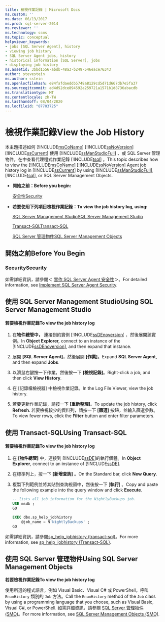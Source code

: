 ```yaml
---
title: 檢視作業記錄 | Microsoft Docs
ms.custom: ''
ms.date: 06/13/2017
ms.prod: sql-server-2014
ms.reviewer: ''
ms.technology: ssms
ms.topic: conceptual
helpviewer_keywords:
- jobs [SQL Server Agent], history
- viewing job history
- SQL Server Agent jobs, history
- historical information [SQL Server], jobs
- displaying job history
ms.assetid: 3bbd1556-abdb-48a3-b249-546eace76343
author: stevestein
ms.author: sstein
ms.openlocfilehash: e84fafdaeddb5748a8129cd5d71d667db7e5fa37
ms.sourcegitcommit: ad4d92dce894592a259721a1571b1d8736abacdb
ms.translationtype: MT
ms.contentlocale: zh-TW
ms.lasthandoff: 08/04/2020
ms.locfileid: "87703725"
---
```

# <a name="view-the-job-history"></a><span data-ttu-id="62199-102">檢視作業記錄</span><span class="sxs-lookup"><span data-stu-id="62199-102">View the Job History</span></span>
  <span data-ttu-id="62199-103">本主題描述如何 [!INCLUDE[msCoName](../../includes/msconame-md.md)] [!INCLUDE[ssNoVersion](../../includes/ssnoversion-md.md)] [!INCLUDE[ssCurrent](../../includes/sscurrent-md.md)] 使用 [!INCLUDE[ssManStudioFull](../../includes/ssmanstudiofull-md.md)] 、或 SQL Server 管理物件，在中查看代理程式作業記錄 [!INCLUDE[tsql](../../includes/tsql-md.md)] 。</span><span class="sxs-lookup"><span data-stu-id="62199-103">This topic describes how to view the [!INCLUDE[msCoName](../../includes/msconame-md.md)] [!INCLUDE[ssNoVersion](../../includes/ssnoversion-md.md)] Agent job history log in [!INCLUDE[ssCurrent](../../includes/sscurrent-md.md)] by using [!INCLUDE[ssManStudioFull](../../includes/ssmanstudiofull-md.md)], [!INCLUDE[tsql](../../includes/tsql-md.md)], or SQL Server Management Objects.</span></span>  
  
-   <span data-ttu-id="62199-104">**開始之前：**</span><span class="sxs-lookup"><span data-stu-id="62199-104">**Before you begin:**</span></span>  
  
     [<span data-ttu-id="62199-105">安全性</span><span class="sxs-lookup"><span data-stu-id="62199-105">Security</span></span>](#Security)  
  
-   <span data-ttu-id="62199-106">**若要使用下列項目檢視作業記錄：**</span><span class="sxs-lookup"><span data-stu-id="62199-106">**To view the job history log, using:**</span></span>  
  
     [<span data-ttu-id="62199-107">SQL Server Management Studio</span><span class="sxs-lookup"><span data-stu-id="62199-107">SQL Server Management Studio</span></span>](#SSMS)  
  
     [<span data-ttu-id="62199-108">Transact-SQL</span><span class="sxs-lookup"><span data-stu-id="62199-108">Transact-SQL</span></span>](#TSQL)  
  
     [<span data-ttu-id="62199-109">SQL Server 管理物件</span><span class="sxs-lookup"><span data-stu-id="62199-109">SQL Server Management Objects</span></span>](#SMO)  
  
##  <a name="before-you-begin"></a><a name="BeforeYouBegin"></a> <span data-ttu-id="62199-110">開始之前</span><span class="sxs-lookup"><span data-stu-id="62199-110">Before You Begin</span></span>  
  
###  <a name="security"></a><a name="Security"></a> <span data-ttu-id="62199-111">Security</span><span class="sxs-lookup"><span data-stu-id="62199-111">Security</span></span>  
 <span data-ttu-id="62199-112">如需詳細資訊，請參閱＜ [實作 SQL Server Agent 安全性](implement-sql-server-agent-security.md)＞。</span><span class="sxs-lookup"><span data-stu-id="62199-112">For detailed information, see [Implement SQL Server Agent Security](implement-sql-server-agent-security.md).</span></span>  
  
##  <a name="using-sql-server-management-studio"></a><a name="SSMS"></a> <span data-ttu-id="62199-113">使用 SQL Server Management Studio</span><span class="sxs-lookup"><span data-stu-id="62199-113">Using SQL Server Management Studio</span></span>  
  
#### <a name="to-view-the-job-history-log"></a><span data-ttu-id="62199-114">若要檢視作業記錄</span><span class="sxs-lookup"><span data-stu-id="62199-114">To view the job history log</span></span>  
  
1.  <span data-ttu-id="62199-115">在**物件總管中，** 連接到的實例 [!INCLUDE[ssDEnoversion](../../includes/ssdenoversion-md.md)] ，然後展開該實例。</span><span class="sxs-lookup"><span data-stu-id="62199-115">In **Object Explorer,** connect to an instance of the [!INCLUDE[ssDEnoversion](../../includes/ssdenoversion-md.md)], and then expand that instance.</span></span>  
  
2.  <span data-ttu-id="62199-116">展開 **[SQL Server Agent]**，然後展開 **[作業]**。</span><span class="sxs-lookup"><span data-stu-id="62199-116">Expand **SQL Server Agent**, and then expand **Jobs**.</span></span>  
  
3.  <span data-ttu-id="62199-117">以滑鼠右鍵按一下作業，然後按一下 **[檢視記錄]**。</span><span class="sxs-lookup"><span data-stu-id="62199-117">Right-click a job, and then click **View History**.</span></span>  
  
4.  <span data-ttu-id="62199-118">在 [記錄檔檢視器] 中檢視作業記錄。</span><span class="sxs-lookup"><span data-stu-id="62199-118">In the Log File Viewer, view the job history.</span></span>  
  
5.  <span data-ttu-id="62199-119">若要更新作業記錄，請按一下 **[重新整理]**。</span><span class="sxs-lookup"><span data-stu-id="62199-119">To update the job history, click **Refresh**.</span></span> <span data-ttu-id="62199-120">若要檢視較少的資料列，請按一下 **[篩選]** 按鈕，並輸入篩選參數。</span><span class="sxs-lookup"><span data-stu-id="62199-120">To view fewer rows, click the **Filter** button and enter filter parameters.</span></span>  
  
##  <a name="using-transact-sql"></a><a name="TSQL"></a> <span data-ttu-id="62199-121">使用 Transact-SQL</span><span class="sxs-lookup"><span data-stu-id="62199-121">Using Transact-SQL</span></span>  
  
#### <a name="to-view-the-job-history-log"></a><span data-ttu-id="62199-122">若要檢視作業記錄</span><span class="sxs-lookup"><span data-stu-id="62199-122">To view the job history log</span></span>  
  
1.  <span data-ttu-id="62199-123">在 **[物件總管]** 中，連接到 [!INCLUDE[ssDE](../../includes/ssde-md.md)]的執行個體。</span><span class="sxs-lookup"><span data-stu-id="62199-123">In **Object Explorer**, connect to an instance of [!INCLUDE[ssDE](../../includes/ssde-md.md)].</span></span>  
  
2.  <span data-ttu-id="62199-124">在標準列上，按一下 **[新增查詢]** 。</span><span class="sxs-lookup"><span data-stu-id="62199-124">On the Standard bar, click **New Query**.</span></span>  
  
3.  <span data-ttu-id="62199-125">複製下列範例並將其貼到查詢視窗中，然後按一下 **[執行]** 。</span><span class="sxs-lookup"><span data-stu-id="62199-125">Copy and paste the following example into the query window and click **Execute**.</span></span>  
  
    ```sql
    -- lists all job information for the NightlyBackups job.  
    USE msdb ;  
    GO  
  
    EXEC dbo.sp_help_jobhistory   
        @job_name = N'NightlyBackups' ;  
    GO  
    ```  
  
 <span data-ttu-id="62199-126">如需詳細資訊，請參閱[sp_help_jobhistory &#40;transact-sql&#41;](/sql/relational-databases/system-stored-procedures/sp-help-jobhistory-transact-sql)。</span><span class="sxs-lookup"><span data-stu-id="62199-126">For more information, see [sp_help_jobhistory &#40;Transact-SQL&#41;](/sql/relational-databases/system-stored-procedures/sp-help-jobhistory-transact-sql).</span></span>  
  
##  <a name="using-sql-server-management-objects"></a><a name="SMO"></a><span data-ttu-id="62199-127">使用 SQL Server 管理物件</span><span class="sxs-lookup"><span data-stu-id="62199-127">Using SQL Server Management Objects</span></span>  
 <span data-ttu-id="62199-128">**若要檢視作業記錄**</span><span class="sxs-lookup"><span data-stu-id="62199-128">**To view the job history log**</span></span>  
  
 <span data-ttu-id="62199-129">使用所選的程式語言，例如 Visual Basic、Visual C# 或 PowerShell，呼叫 `EnumHistory` 類別的 `Job` 方法。</span><span class="sxs-lookup"><span data-stu-id="62199-129">Call the `EnumHistory` method of the `Job` class by using a programming language that you choose, such as Visual Basic, Visual C#, or PowerShell.</span></span> <span data-ttu-id="62199-130">如需詳細資訊，請參閱 [SQL Server 管理物件 (SMO)](https://msdn.microsoft.com/library/ms162169.aspx)。</span><span class="sxs-lookup"><span data-stu-id="62199-130">For more information, see [SQL Server Management Objects (SMO)](https://msdn.microsoft.com/library/ms162169.aspx).</span></span>  
